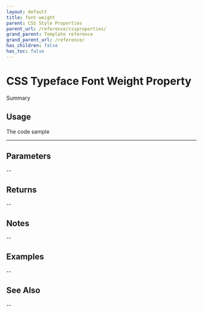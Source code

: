 ```yaml
---
layout: default
title: font-weight
parent: CSS Style Properties
parent_url: /reference/cssproperties/
grand_parent: Template reference
grand_parent_url: /reference/
has_children: false
has_toc: false
---
```


# CSS Typeface Font Weight Property

Summary

## Usage

 The code sample

---

## Parameters

--

## Returns 

--

## Notes


-- 

## Examples


--


## See Also


--

